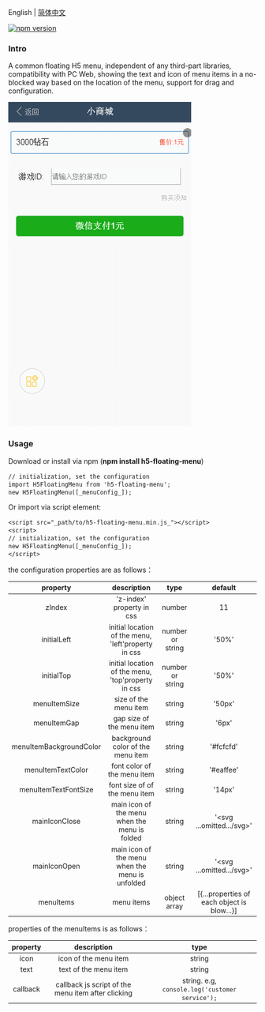 English | [简体中文](https://github.com/congzhou09/h5-floating-menu/blob/HEAD/README_CN.md)

[![npm version](https://badge.fury.io/js/h5-floating-menu.svg)](https://badge.fury.io/js/h5-floating-menu)

### Intro
A common floating H5 menu, independent of any third-part libraries, compatibility with PC Web, showing the text and icon of menu items in a no-blocked way based on the location of the menu, support for drag and configuration.

![](https://raw.githubusercontent.com/congzhou09/h5-floating-menu/HEAD/snapshot/autoadaptation.gif)

### Usage

Download or install via npm (__npm install h5-floating-menu__)
```
// initialization, set the configuration
import H5FloatingMenu from 'h5-floating-menu';
new H5FloatingMenu([_menuConfig_]);
```
Or import via script element:
```
<script src="_path/to/h5-floating-menu.min.js_"></script>
<script>
// initialization, set the configuration
new H5FloatingMenu([_menuConfig_]);
</script>
```

the configuration properties are as follows：

|property|description|type|default|
|:-:|:-:|:-:|:-:|
|zIndex|'z-index' property in css|number|11|
|initialLeft|initial location of the menu, 'left'property in css|number or string|'50%'|
|initialTop|initial location of the menu, 'top'property in css|number or string|'50%'|
|menuItemSize|size of the menu item|string|'50px'|
|menuItemGap|gap size of the menu item|string|'6px'|
|menuItemBackgroundColor|background color of the menu item|string|'#fcfcfd'|
|menuItemTextColor|font color of the menu item|string|'#eaffee'|
|menuItemTextFontSize|font size of of the menu item|string|'14px'|
|mainIconClose|main icon of the menu when the menu is folded |string|'<svg ...omitted.../svg>'|
|mainIconOpen|main icon of the menu when the menu is unfolded|string|'<svg ...omitted.../svg>'|
|menuItems|menu items|object array|[{...properties of each object is blow...}]|

properties of the menuItems is as follows：

|property|description|type|
|:-:|:-:|:-:|
|icon|icon of the menu item|string|
|text|text of the menu item|string|
|callback|callback js script of the menu item after clicking|string. e.g, `console.log('customer service');`|